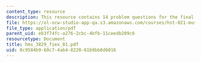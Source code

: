 ```yaml
---
content_type: resource
description: This resource contains 14 problem questions for the final exam.
file: https://ol-ocw-studio-app-qa.s3.amazonaws.com/courses/hst-021-musculoskeletal-pathophysiology-january-iap-2006/8c9584b960c74ab4822061b9bb0d6016_hms_3829_fiex_01.pdf
file_type: application/pdf
parent_uid: eb3f74fc-a276-2cbc-4bfb-11ceedb209c6
resourcetype: Document
title: hms_3829_fiex_01.pdf
uid: 8c9584b9-60c7-4ab4-8220-61b9bb0d6016
---
```

